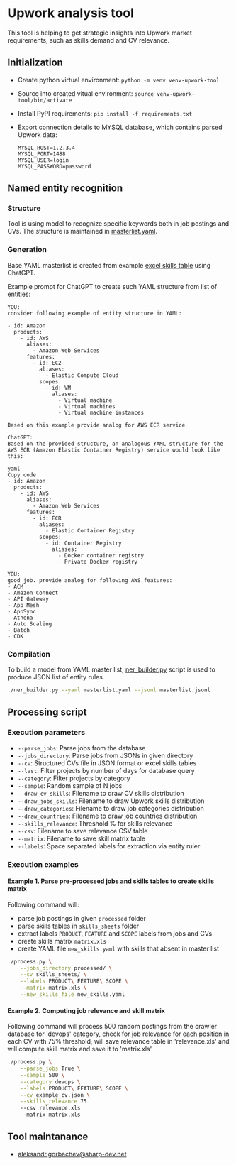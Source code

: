 # Upwork analysis tool

This tool is helping to get strategic insights into Upwork market requirements, such as skills demand and CV relevance.

## Initialization

* Create python virtual environment: ```python -m venv venv-upwork-tool```
* Source into created vitual environment: ```source venv-upwork-tool/bin/activate```
* Install PyPI requirements: ```pip install -f requirements.txt```
* Export connection details to MYSQL database, which contains parsed Upwork data:

    ```
    MYSQL_HOST=1.2.3.4
    MYSQL_PORT=1488
    MYSQL_USER=login
    MYSQL_PASSWORD=password
    ```

## Named entity recognition

### Structure

Tool is using model to recognize specific keywords both in job postings and CVs. The structure is maintained in [masterlist.yaml](masterlist.yaml).

### Generation
Base YAML masterlist is created from example [excel skills table](https://docs.google.com/spreadsheets/u/1/d/12ALZam4SnZk9FL88GNBr2C-R90IDCuG9FhZnZFos5Ac/edit#gid=0) using ChatGPT.

Example prompt for ChatGPT to create such YAML structure from list of entities:

```
YOU:
consider following example of entity structure in YAML:

- id: Amazon
  products:
    - id: AWS
      aliases: 
        - Amazon Web Services
      features:
        - id: EC2
          aliases:
            - Elastic Compute Cloud
          scopes: 
            - id: VM
              aliases: 
                - Virtual machine
                - Virtual machines
                - Virtual machine instances

Based on this example provide analog for AWS ECR service

ChatGPT:
Based on the provided structure, an analogous YAML structure for the AWS ECR (Amazon Elastic Container Registry) service would look like this:

yaml
Copy code
- id: Amazon
  products:
    - id: AWS
      aliases: 
        - Amazon Web Services
      features:
        - id: ECR
          aliases:
            - Elastic Container Registry
          scopes: 
            - id: Container Registry
              aliases: 
                - Docker container registry
                - Private Docker registry

YOU:
good job. provide analog for following AWS features:
- ACM
- Amazon Connect
- API Gateway
- App Mesh
- AppSync
- Athena
- Auto Scaling
- Batch
- CDK

```

### Compilation

To build a model from YAML master list, [ner_builder.py](ner_builder.py) script is used to produce JSON list of entity rules. 

```bash 
./ner_builder.py --yaml masterlist.yaml --jsonl masterlist.jsonl
```

## Processing script

### Execution parameters

- ``--parse_jobs``: Parse jobs from the database
- ``--jobs_directory``: Parse jobs from JSONs in given directory
- ``--cv``: Structured CVs file in JSON format or excel skills tables
- ``--last``: Filter projects by number of days for database query
- ``--category``: Filter projects by category
- ``--sample``: Random sample of N jobs
- ``--draw_cv_skills``: Filename to draw CV skills distribution
- ``--draw_jobs_skills``: Filename to draw Upwork skills distribution
- ``--draw_categories``: Filename to draw job categories distribution
- ``--draw_countries``: Filename to draw job countries distribution
- ``--skills_relevance``: Threshold % for skills relevance
- ``--csv``: Filename to save relevance CSV table
- ``--matrix``: Filename to save skill matrix table
- ``--labels``: Space separated labels for extraction via entity ruler

### Execution examples

#### Example 1. Parse pre-processed jobs and skills tables to create skills matrix

Following command will:
 - parse job postings in given ``processed`` folder  
 - parse skills tables in ``skills_sheets`` folder
 - extract labels ``PRODUCT``, ``FEATURE`` and ``SCOPE`` labels from jobs and CVs
 - create skills matrix ``matrix.xls``
 - create YAML file ``new_skills.yaml`` with skills that absent in master list 

```bash
./process.py \
    --jobs_directory processed/ \
    --cv skills_sheets/ \
    --labels PRODUCT\ FEATURE\ SCOPE \
    --matrix matrix.xls \
    --new_skills_file new_skills.yaml
```

#### Example 2. Computing job relevance and skill matrix

Following command will process 500 random postings from the crawler database for 'devops' category, check for job relevance for each position in each CV with 75% threshold, will save relevance table in 'relevance.xls' and will compute skill matrix and save it to 'matrix.xls'

```bash
./process.py \
    --parse_jobs True \
    --sample 500 \
    --category devops \
    --labels PRODUCT\ FEATURE\ SCOPE \
    --cv example_cv.json \
    --skills_relevance 75
    --csv relevance.xls
    --matrix matrix.xls
```


## Tool maintanance

* aleksandr.gorbachev@sharp-dev.net
